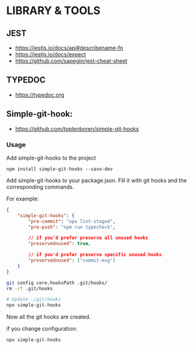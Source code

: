 # LIBRARY & TOOLS

## JEST

- https://jestjs.io/docs/api#describename-fn
- https://jestjs.io/docs/expect
- https://github.com/sapegin/jest-cheat-sheet

## TYPEDOC

- https://typedoc.org

## Simple-git-hook:

- https://github.com/toplenboren/simple-git-hooks

### Usage

Add simple-git-hooks to the project

```
npm install simple-git-hooks --save-dev
```

Add simple-git-hooks to your package.json. Fill it with git hooks and the
corresponding commands.

For example:

```json
{ 
    "simple-git-hooks": { 
        "pre-commit": "npx lint-staged", 
        "pre-push": "npm run typecheck",

        // if you'd prefer preserve all unused hooks
        "preserveUnused": true,

        // if you'd prefer preserve specific unused hooks
        "preserveUnused": ["commit-msg"]
    }
}
```

```bash
git config core.hooksPath .git/hooks/
rm -rf .git/hooks
```

```bash
# Update ./git/hooks
npx simple-git-hooks
```

Now all the git hooks are created.

if you change configuration:

```bash
npx simple-git-hooks
```

